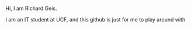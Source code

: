 Hi, I am Richard Geis.

I am an IT student at UCF, and this github is just for me to play around with 
